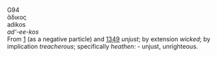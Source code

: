 <body>
  <p>G94<br>  ἄδικος  <br> adikos  <br><i>ad‘-ee-kos </i><br>From <a href="g0001.htm">1</a> (as a negative particle) and <a href="g1349.htm">1349</a>  <i>unjust</i>; by extension <i>wicked</i>; by implication <i>treacherous</i>; specifically <i>heathen:</i> - unjust, unrighteous.<br></p>
 </body>